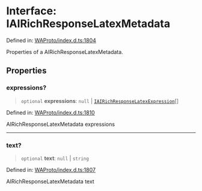 # Interface: IAIRichResponseLatexMetadata

Defined in: [WAProto/index.d.ts:1804](https://github.com/Fokusdotid/Baileys/blob/eb819228f591f9a29a091aefc3a8c91a38d77089/WAProto/index.d.ts#L1804)

Properties of a AIRichResponseLatexMetadata.

## Properties

### expressions?

> `optional` **expressions**: `null` \| [`IAIRichResponseLatexExpression`](../namespaces/AIRichResponseLatexMetadata/interfaces/IAIRichResponseLatexExpression.md)[]

Defined in: [WAProto/index.d.ts:1810](https://github.com/Fokusdotid/Baileys/blob/eb819228f591f9a29a091aefc3a8c91a38d77089/WAProto/index.d.ts#L1810)

AIRichResponseLatexMetadata expressions

***

### text?

> `optional` **text**: `null` \| `string`

Defined in: [WAProto/index.d.ts:1807](https://github.com/Fokusdotid/Baileys/blob/eb819228f591f9a29a091aefc3a8c91a38d77089/WAProto/index.d.ts#L1807)

AIRichResponseLatexMetadata text
